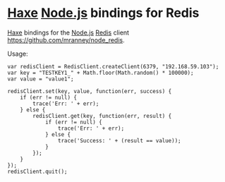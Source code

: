 # [Haxe](http://haxe.org) [Node.js](http://nodejs.org/) bindings for Redis

[Haxe](http://haxe.org) bindings for the [Node.js](http://nodejs.org/) [Redis](http://redis.io/) client https://github.com/mranney/node_redis.


Usage:

	var redisClient = RedisClient.createClient(6379, "192.168.59.103");
	var key = "TESTKEY1_" + Math.floor(Math.random() * 100000);
	var value = "value1";

	redisClient.set(key, value, function(err, success) {
		if (err != null) {
			trace('Err: ' + err);
		} else {
			redisClient.get(key, function(err, result) {
				if (err != null) {
					trace('Err: ' + err);
				} else {
					trace('Success: ' + (result == value));
				}
			});
		}
	});
	redisClient.quit();

